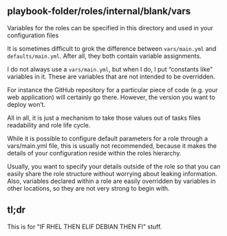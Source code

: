 ## playbook-folder/roles/internal/blank/vars

Variables for the roles can be specified in this directory and used in your configuration files

It is sometimes difficult to grok the difference between `vars/main.yml` and `defaults/main.yml`. After all, they both contain variable assignments.

I do not always use a `vars/main.yml`, but when I do, I put “constants like” variables in it. These are variables that are not intended to be overridden.

For instance the GitHub repository for a particular piece of code (e.g. your web application) will certainly go there. However, the version you want to deploy won’t.

All in all, it is just a mechanism to take those values out of tasks files readability and role life cycle.

While it is possible to configure default parameters for a role through a vars/main.yml file, this is usually not recommended, because it makes the details of your configuration reside within the roles hierarchy.

Usually, you want to specify your details outside of the role so that you can easily share the role structure without worrying about leaking information. Also, variables declared within a role are easily overridden by variables in other locations, so they are not very strong to begin with.

## tl;dr

This is for "IF RHEL THEN ELIF DEBIAN THEN FI" stuff.
